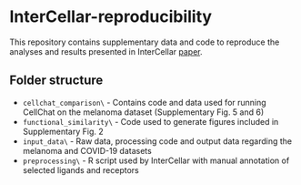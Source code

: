 # InterCellar-reproducibility

This repository contains supplementary data and code to reproduce the analyses and results presented in InterCellar [paper](https://www.researchsquare.com/article/rs-525466/v1).

## Folder structure

* `cellchat_comparison\` - Contains code and data used for running CellChat on the melanoma dataset (Supplementary Fig. 5 and 6)
* `functional_similarity\` - Code used to generate figures included in Supplementary Fig. 2
* `input_data\` - Raw data, processing code and output data regarding the melanoma and COVID-19 datasets
* `preprocessing\` - R script used by InterCellar with manual annotation of selected ligands and receptors 